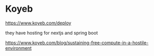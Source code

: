 # Koyeb

https://www.koyeb.com/deploy

they have hosting for nextjs and spring boot

https://www.koyeb.com/blog/sustaining-free-compute-in-a-hostile-environment

